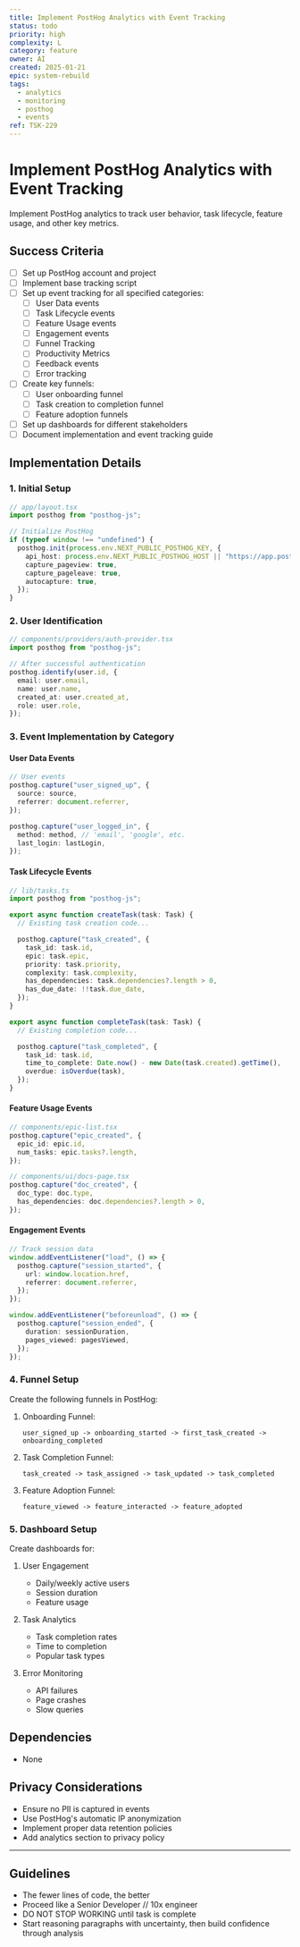 ```yaml
---
title: Implement PostHog Analytics with Event Tracking
status: todo
priority: high
complexity: L
category: feature
owner: AI
created: 2025-01-21
epic: system-rebuild
tags:
  - analytics
  - monitoring
  - posthog
  - events
ref: TSK-229
---
```


# Implement PostHog Analytics with Event Tracking

Implement PostHog analytics to track user behavior, task lifecycle, feature usage, and other key metrics.

## Success Criteria

- [ ] Set up PostHog account and project
- [ ] Implement base tracking script
- [ ] Set up event tracking for all specified categories:
  - [ ] User Data events
  - [ ] Task Lifecycle events
  - [ ] Feature Usage events
  - [ ] Engagement events
  - [ ] Funnel Tracking
  - [ ] Productivity Metrics
  - [ ] Feedback events
  - [ ] Error tracking
- [ ] Create key funnels:
  - [ ] User onboarding funnel
  - [ ] Task creation to completion funnel
  - [ ] Feature adoption funnels
- [ ] Set up dashboards for different stakeholders
- [ ] Document implementation and event tracking guide

## Implementation Details

### 1. Initial Setup

```typescript
// app/layout.tsx
import posthog from "posthog-js";

// Initialize PostHog
if (typeof window !== "undefined") {
  posthog.init(process.env.NEXT_PUBLIC_POSTHOG_KEY, {
    api_host: process.env.NEXT_PUBLIC_POSTHOG_HOST || "https://app.posthog.com",
    capture_pageview: true,
    capture_pageleave: true,
    autocapture: true,
  });
}
```

### 2. User Identification

```typescript
// components/providers/auth-provider.tsx
import posthog from "posthog-js";

// After successful authentication
posthog.identify(user.id, {
  email: user.email,
  name: user.name,
  created_at: user.created_at,
  role: user.role,
});
```

### 3. Event Implementation by Category

#### User Data Events

```typescript
// User events
posthog.capture("user_signed_up", {
  source: source,
  referrer: document.referrer,
});

posthog.capture("user_logged_in", {
  method: method, // 'email', 'google', etc.
  last_login: lastLogin,
});
```

#### Task Lifecycle Events

```typescript
// lib/tasks.ts
import posthog from "posthog-js";

export async function createTask(task: Task) {
  // Existing task creation code...

  posthog.capture("task_created", {
    task_id: task.id,
    epic: task.epic,
    priority: task.priority,
    complexity: task.complexity,
    has_dependencies: task.dependencies?.length > 0,
    has_due_date: !!task.due_date,
  });
}

export async function completeTask(task: Task) {
  // Existing completion code...

  posthog.capture("task_completed", {
    task_id: task.id,
    time_to_complete: Date.now() - new Date(task.created).getTime(),
    overdue: isOverdue(task),
  });
}
```

#### Feature Usage Events

```typescript
// components/epic-list.tsx
posthog.capture("epic_created", {
  epic_id: epic.id,
  num_tasks: epic.tasks?.length,
});

// components/ui/docs-page.tsx
posthog.capture("doc_created", {
  doc_type: doc.type,
  has_dependencies: doc.dependencies?.length > 0,
});
```

#### Engagement Events

```typescript
// Track session data
window.addEventListener("load", () => {
  posthog.capture("session_started", {
    url: window.location.href,
    referrer: document.referrer,
  });
});

window.addEventListener("beforeunload", () => {
  posthog.capture("session_ended", {
    duration: sessionDuration,
    pages_viewed: pagesViewed,
  });
});
```

### 4. Funnel Setup

Create the following funnels in PostHog:

1. Onboarding Funnel:

   ```
   user_signed_up -> onboarding_started -> first_task_created -> onboarding_completed
   ```

2. Task Completion Funnel:

   ```
   task_created -> task_assigned -> task_updated -> task_completed
   ```

3. Feature Adoption Funnel:
   ```
   feature_viewed -> feature_interacted -> feature_adopted
   ```

### 5. Dashboard Setup

Create dashboards for:

1. User Engagement

   - Daily/weekly active users
   - Session duration
   - Feature usage

2. Task Analytics

   - Task completion rates
   - Time to completion
   - Popular task types

3. Error Monitoring
   - API failures
   - Page crashes
   - Slow queries

## Dependencies

- None

## Privacy Considerations

- Ensure no PII is captured in events
- Use PostHog's automatic IP anonymization
- Implement proper data retention policies
- Add analytics section to privacy policy

---

## Guidelines

- The fewer lines of code, the better
- Proceed like a Senior Developer // 10x engineer
- DO NOT STOP WORKING until task is complete
- Start reasoning paragraphs with uncertainty, then build confidence through analysis
